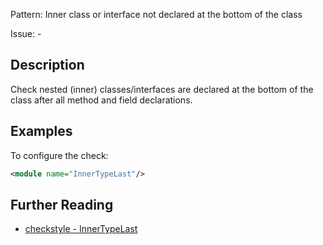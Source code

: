 Pattern: Inner class or interface not declared at the bottom of the class

Issue: -

## Description

Check nested (inner) classes/interfaces are declared at the bottom of the class after all method and field declarations. 

## Examples

To configure the check: 


```xml
<module name="InnerTypeLast"/>
```

## Further Reading

* [checkstyle - InnerTypeLast](https://checkstyle.sourceforge.io/checks/design/innertypelast.html#InnerTypeLast)
